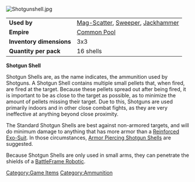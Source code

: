 ![](Shotgunshell.jpg "Shotgunshell.jpg")

|                          |                                                                                                           |
|--------------------------|-----------------------------------------------------------------------------------------------------------|
| **Used by**              | [Mag-Scatter](Mag-Scatter "wikilink"), [Sweeper](Sweeper "wikilink"), [Jackhammer](Jackhammer "wikilink") |
| **Empire**               | [Common Pool](Common_Pool "wikilink")                                                                     |
| **Inventory dimensions** | 3x3                                                                                                       |
| **Quantity per pack**    | 16 shells                                                                                                 |

**Shotgun Shell**

Shotgun Shells are, as the name indicates, the ammunition used by
Shotguns. A Shotgun Shell contains multiple small pellets that, when
fired, are fired at the target. Because these pellets spread out after
being fired, it is important to be as close to the target as possible,
as to minimize the amount of pellets missing their target. Due to this,
Shotguns are used primarily indoors and in other close combat fights, as
they are very ineffective at anything beyond close proximity.

The Standard Shotgun Shells are best against non-armored targets, and
will do minimum damage to anything that has more armor than a
[Reinforced Exo-Suit](Reinforced_Exo-Suit "wikilink"). In those
circumstances, [Armor Piercing Shotgun
Shells](Armor_Piercing_Shotgun_Shell "wikilink") are suggested.

Because Shotgun Shells are only used in small arms, they can penetrate
the shields of a [BattleFrame Robotic](BattleFrame_Robotics "wikilink").

[Category:Game Items](Category:Game_Items "wikilink")
[Category:Ammunition](Category:Ammunition "wikilink")